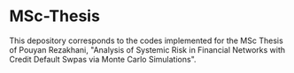 # MSc-Thesis
This depository corresponds to the codes implemented for the MSc Thesis of Pouyan Rezakhani, "Analysis of Systemic Risk in Financial Networks with Credit Default Swpas via Monte Carlo Simulations".
